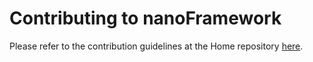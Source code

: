 # Contributing to **nanoFramework**

Please refer to the contribution guidelines at the Home repository [here](https://github.com/nanoframework/.github/blob/master/CONTRIBUTING.md).
